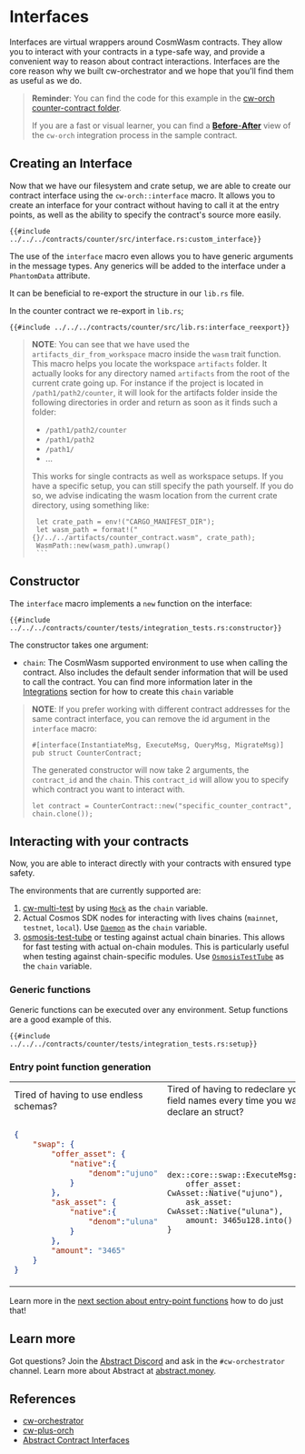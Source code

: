 # Interfaces

Interfaces are virtual wrappers around CosmWasm contracts. They allow you to interact with your contracts in a type-safe way, and provide a convenient way to reason about contract interactions. Interfaces are the core reason why we built cw-orchestrator and we hope that you'll find them as useful as we do.

> **Reminder**: You can find the code for this example in the <a href="https://github.com/AbstractSDK/cw-orchestrator/tree/main/contracts/counter" target="_blank">cw-orch counter-contract folder</a>.
>
> If you are a fast or visual learner, you can find a <a href="https://github.com/AbstractSDK/cw-orch-counter-example/compare/e0a54b074ca1a894bb6e58276944cf2013d152f2..17f505758734fd3cfe3b4f7cede341376c930e98" target="_blank">**Before**-**After**</a> view of the `cw-orch` integration process in the sample contract.

## Creating an Interface

Now that we have our filesystem and crate setup, we are able to create our contract interface using the `cw-orch::interface` macro. It allows you to create an interface for your contract without having to call it at the entry points, as well as the ability to specify the contract's source more easily.

```rust,ignore
{{#include ../../../contracts/counter/src/interface.rs:custom_interface}}
```

The use of the `interface` macro even allows you to have generic arguments in the message types. Any generics will be added to the interface under a `PhantomData` attribute.

It can be beneficial to re-export the structure in our `lib.rs` file.

In the counter contract we re-export in `lib.rs`;

```rust,ignore
{{#include ../../../contracts/counter/src/lib.rs:interface_reexport}}
```

> **NOTE**: You can see that we have used the `artifacts_dir_from_workspace` macro inside the `wasm` trait function. This macro helps you locate the workspace `artifacts` folder. It actually looks for any directory named `artifacts` from the root of the current crate going up. For instance if the project is located in `/path1/path2/counter`, it will look for the artifacts folder inside the following directories in order and return as soon as it finds such a folder:
>
> - `/path1/path2/counter`
> - `/path1/path2`
> - `/path1/`
> - ...
>
> This works for single contracts as well as workspace setups.
> If you have a specific setup, you can still specify the path yourself. If you do so, we advise indicating the wasm location from the current crate directory, using something like:
>
>    ```rust,ignore
>     let crate_path = env!("CARGO_MANIFEST_DIR");
>     let wasm_path = format!("{}/../../artifacts/counter_contract.wasm", crate_path);
>     WasmPath::new(wasm_path).unwrap()
>     ```

## Constructor

The `interface` macro implements a `new` function on the interface:

```rust,ignore
{{#include ../../../contracts/counter/tests/integration_tests.rs:constructor}}
```

The constructor takes one argument:

- `chain`: The CosmWasm supported environment to use when calling the contract. Also includes the default sender information that will be used to call the contract. You can find more information later in the [Integrations](../integrations/index.md) section for how to create this `chain` variable

> **NOTE**: If you prefer working with different contract addresses for the same contract interface, you can remove the id argument in the `interface` macro:
>
> ```rust,ignore
>#[interface(InstantiateMsg, ExecuteMsg, QueryMsg, MigrateMsg)]
>pub struct CounterContract;
>```
>
>The generated constructor will now take 2 arguments, the `contract_id` and the `chain`. This `contract_id` will allow you to specify which contract you want to interact with.
>
>```rust,ignore
>let contract = CounterContract::new("specific_counter_contract", chain.clone());
>```

## Interacting with your contracts

Now, you are able to interact directly with your contracts with ensured type safety.

The environments that are currently supported are:

1. <a href="https://crates.io/crates/cw-multi-test" target="_blank">cw-multi-test</a> by using [`Mock`](../integrations/cw-multi-test.md) as the `chain` variable.
2. Actual Cosmos SDK nodes for interacting with lives chains (`mainnet`, `testnet`, `local`). Use [`Daemon`](../integrations/daemon.md) as the `chain` variable.
3. <a href="https://github.com/osmosis-labs/test-tube" target="_blank">osmosis-test-tube</a> or testing against actual chain binaries. This allows for fast testing with actual on-chain modules. This is particularly useful when testing against chain-specific modules. Use [`OsmosisTestTube`](../integrations/osmosis-test-tube.md) as the `chain` variable.

### Generic functions

Generic functions can be executed over any environment. Setup functions are a good example of this.

```rust,ignore
{{#include ../../../contracts/counter/tests/integration_tests.rs:setup}}
```

### Entry point function generation

<table>
<tr>
<td> Tired of having to use endless schemas?</td>
<td> Tired of having to redeclare your field names every time you want to declare an struct?</td>
</tr>
<tr>
    <td>

```json
{
    "swap": {
        "offer_asset": {
            "native":{
                "denom":"ujuno"
            }
        },
        "ask_asset": {
            "native":{
                "denom":"uluna"
            }
        },
        "amount": "3465"
    }
}
```

</td>
<td>

```rust,ignore
dex::core::swap::ExecuteMsg::Swap{
    offer_asset: CwAsset::Native("ujuno"),
    ask_asset: CwAsset::Native("uluna"),
    amount: 3465u128.into()
}
```

</td>
</tr>
</table>

Learn more in the [next section about entry-point functions](./entry-points.md) how to do just that!

## Learn more

Got questions? Join the <a href="https://discord.gg/vAQVnz3tzj" target="_blank">Abstract Discord</a> and ask in the `#cw-orchestrator` channel.
Learn more about Abstract at <a href="https://abstract.money" target="_blank">abstract.money</a>.

## References

- <a href="https://crates.io/crates/cw-orch" target="_blank">cw-orchestrator</a>
- <a href="https://github.com/AbstractSDK/cw-plus" target="_blank">cw-plus-orch</a>
- <a href="https://crates.io/crates/abstract-interface" target="_blank">Abstract Contract Interfaces</a>
